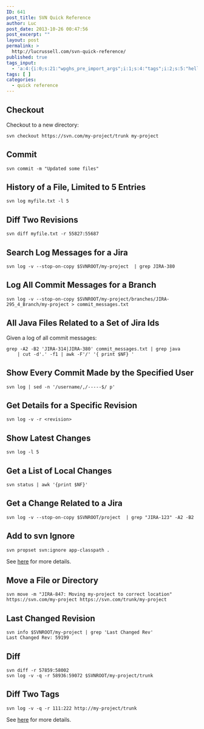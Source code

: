 ```yaml
---
ID: 641
post_title: SVN Quick Reference
author: Luc
post_date: 2013-10-26 00:47:56
post_excerpt: ""
layout: post
permalink: >
  http://lucrussell.com/svn-quick-reference/
published: true
tags_input:
  - 'a:4:{i:0;s:21:"wpghs_pre_import_args";i:1;s:4:"tags";i:2;s:5:"hello";i:3;s:5:"world";}'
tags: [ ]
categories:
  - quick reference
---
```


## Checkout

Checkout to a new directory:

    svn checkout https://svn.com/my-project/trunk my-project
    

## Commit

    svn commit -m "Updated some files"
    

## History of a File, Limited to 5 Entries

    svn log myfile.txt -l 5
    

## Diff Two Revisions

    svn diff myfile.txt -r 55827:55687
    

## Search Log Messages for a Jira

    svn log -v --stop-on-copy $SVNROOT/my-project  | grep JIRA-380
    

## Log All Commit Messages for a Branch

    svn log -v --stop-on-copy $SVNROOT/my-project/branches/JIRA-295_4_Branch/my-project > commit_messages.txt
    

## All Java Files Related to a Set of Jira Ids

Given a log of all commit messages:

    grep -A2 -B2 'JIRA-314|JIRA-380' commit_messages.txt | grep java 
        | cut -d'.' -f1 | awk -F'/' '{ print $NF} '
    

## Show Every Commit Made by the Specified User

    svn log | sed -n '/username/,/-----$/ p'
    

## Get Details for a Specific Revision

    svn log -v -r <revision>
    

## Show Latest Changes

    svn log -l 5
    

## Get a List of Local Changes

    svn status | awk '{print $NF}'
    

## Get a Change Related to a Jira

    svn log -v --stop-on-copy $SVNROOT/project  | grep "JIRA-123" -A2 -B2
    

## Add to svn Ignore

    svn propset svn:ignore app-classpath .
    

See [here][1] for more details.

## Move a File or Directory

    svn move -m "JIRA-847: Moving my-project to correct location" https://svn.com/my-project https://svn.com/trunk/my-project
    

## Last Changed Revision

    svn info $SVNROOT/my-project | grep 'Last Changed Rev'
    Last Changed Rev: 59199
    

## Diff

    svn diff -r 57859:58002
    svn log -v -q -r 58936:59072 $SVNROOT/my-project/trunk
    

## Diff Two Tags

    svn log -v -q -r 111:222 http://my-project/trunk
    

See [here][2] for more details.

 [1]: http://stackoverflow.com/questions/116074/how-to-ignore-a-directory-with-svn
 [2]: http://stackoverflow.com/questions/3270322/subversion-how-to-find-the-differences-between-two-tags